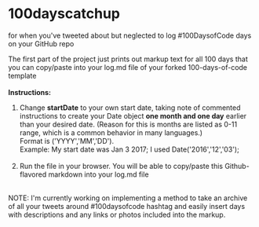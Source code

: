 # 100dayscatchup
for when you've tweeted about but neglected to log #100DaysofCode days on your GitHub repo

The first part of the project just prints out markup text for all 100 days that you can copy/paste into your log.md file of your forked 100-days-of-code template<br><br>
**Instructions:**<br>
1. Change **startDate** to your own start date, taking note of commented instructions to create your Date object **one month and one day** earlier than your desired date. (Reason for this is months are listed as 0-11 range, which is a common behavior in many languages.)<br>
Format is ('YYYY','MM','DD').<br>
Example: My start date was Jan 3 2017; I used Date('2016','12','03');<br><br>
2. Run the file in your browser. You will be able to copy/paste this Github-flavored markdown into your log.md file<br><br>

NOTE: I'm currently working on implementing a method to take an archive of all your tweets around #100daysofcode hashtag and easily insert days with descriptions and any links or photos included into the markup.
